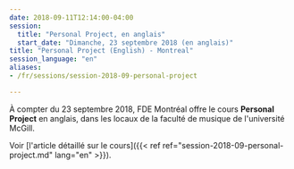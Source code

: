 ```yaml
---
date: 2018-09-11T12:14:00-04:00
session:
  title: "Personal Project, en anglais"
  start_date: "Dimanche, 23 septembre 2018 (en anglais)"
title: "Personal Project (English) - Montreal"
session_language: "en"
aliases:
- /fr/sessions/session-2018-09-personal-project

---
```


À compter du 23 septembre 2018, FDE Montréal offre le cours **Personal Project** en anglais, dans les locaux de la faculté de musique de l'université McGill.

Voir [l'article détaillé sur le cours]({{< ref ref="session-2018-09-personal-project.md" lang="en" >}}).

